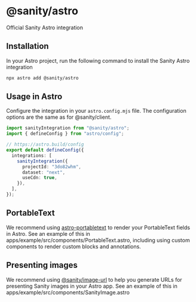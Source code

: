 # @sanity/astro

Official Sanity Astro integration

## Installation

In your Astro project, run the following command to install the Sanity Astro integration

```bash
npx astro add @sanity/astro
```

## Usage in Astro

Configure the integration in your `astro.config.mjs` file. The configuration options are the same as for @sanity/client.

```typescript
import sanityIntegration from "@sanity/astro";
import { defineConfig } from "astro/config";

// https://astro.build/config
export default defineConfig({
  integrations: [
    sanityIntegration({
      projectId: "3do82whm",
      dataset: "next",
      useCdn: true,
    }),
  ],
});
```

## PortableText

We recommend using [astro-portabletext](https://github.com/theisel/astro-portabletext) to render your PortableText fields in Astro. See an example of this in apps/example/src/components/PortableText.astro, including using custom components to render custom blocks and annotations.

## Presenting images

We recommend using [@sanity/image-url](https://www.sanity.io/docs/image-url) to help you generate URLs for presenting Sanity images in your Astro app. See an example of this in apps/example/src/components/SanityImage.astro
